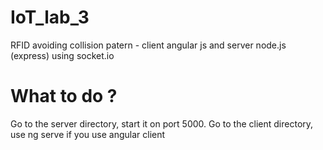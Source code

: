 # IoT_lab_3
RFID avoiding collision patern - client angular js and server node.js (express) using socket.io

# What to do ?

Go to the server directory, start it on port 5000.
Go to the client directory, use ng serve if you use angular client
